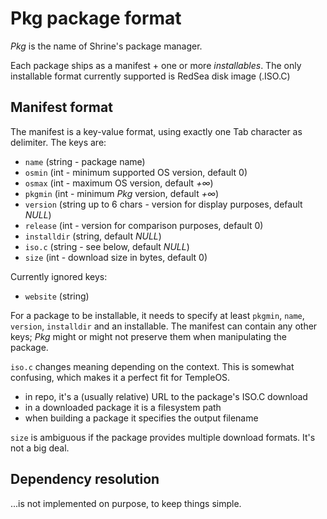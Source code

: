Pkg package format
==================

*Pkg* is the name of Shrine's package manager.

Each package ships as a manifest + one or more *installables*.
The only installable format currently supported is RedSea disk image (.ISO.C)

Manifest format
---------------

The manifest is a key-value format, using exactly one Tab character as delimiter. The keys are:

 - `name` (string - package name)
 - `osmin` (int - minimum supported OS version, default 0)
 - `osmax` (int - maximum OS version, default *+∞*)
 - `pkgmin` (int - minimum *Pkg* version, default *+∞*)
 - `version` (string up to 6 chars - version for display purposes, default *NULL*)
 - `release` (int - version for comparison purposes, default 0)
 - `installdir` (string, default *NULL*)
 - `iso.c` (string - see below, default *NULL*)
 - `size` (int - download size in bytes, default 0)

Currently ignored keys:

 - `website` (string)

For a package to be installable, it needs to specify at least `pkgmin`, `name`, `version`, `installdir` and an installable.
The manifest can contain any other keys; *Pkg* might or might not preserve them when manipulating the package.

`iso.c` changes meaning depending on the context.
This is somewhat confusing, which makes it a perfect fit for TempleOS.

- in repo, it's a (usually relative) URL to the package's ISO.C download
- in a downloaded package it is a filesystem path
- when building a package it specifies the output filename

`size` is ambiguous if the package provides multiple download formats. It's not a big deal.

Dependency resolution
---------------------

...is not implemented on purpose, to keep things simple.

